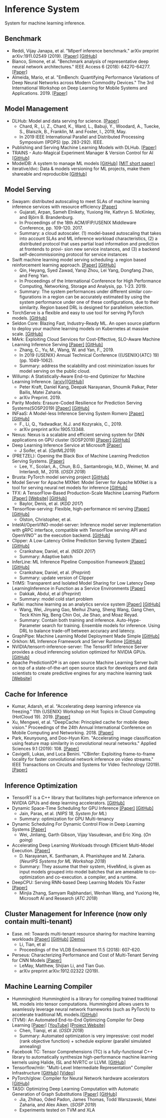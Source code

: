 # Inference System

System for machine learning inference.

## Benchmark
- Reddi, Vijay Janapa, et al. "Mlperf inference benchmark." arXiv preprint arXiv:1911.02549 (2019). [[Paper]](https://arxiv.org/pdf/1911.02549.pdf) [[GitHub]](https://github.com/mlperf/inference)
- Bianco, Simone, et al. "Benchmark analysis of representative deep neural network architectures." IEEE Access 6 (2018): 64270-64277. [[Paper]](https://arxiv.org/abs/1810.00736)
- Almeida, Mario, et al. "EmBench: Quantifying Performance Variations of Deep Neural Networks across Modern Commodity Devices." The 3rd International Workshop on Deep Learning for Mobile Systems and Applications. 2019. [[Paper]](https://arxiv.org/pdf/1905.07346.pdf)

## Model Management

- DLHub: Model and data serving for science.  [[Paper]](https://arxiv.org/pdf/1811.11213.pdf)
  - Chard, R., Li, Z., Chard, K., Ward, L., Babuji, Y., Woodard, A., Tuecke, S., Blaiszik, B., Franklin, M. and Foster, I., 2019, May. 
  - In 2019 IEEE International Parallel and Distributed Processing Symposium (IPDPS) (pp. 283-292). IEEE. 
- Publishing and Serving Machine Learning Models with DLHub. [[Paper]](https://dl.acm.org/doi/10.1145/3332186.3332246)
- TRAINS - Auto-Magical Experiment Manager & Version Control for AI [[GitHub]](https://github.com/allegroai/trains)
- ModelDB: A system to manage ML models [[GitHub]](https://github.com/mitdbg/modeldb) [[MIT short paper]](https://mitdbg.github.io/modeldb/papers/hilda_modeldb.pdf)
- iterative/dvc: Data & models versioning for ML projects, make them shareable and reproducible [[GitHub]](https://github.com/iterative/dvc)

## Model Serving
- Swayam: distributed autoscaling to meet SLAs of machine learning inference services with resource efficiency [[Paper]](https://www.microsoft.com/en-us/research/uploads/prod/2018/01/2017.Middleware.Swayam.TailLatencyInAzureML.pdf)
  - Gujarati, Arpan, Sameh Elnikety, Yuxiong He, Kathryn S. McKinley, and Björn B. Brandenburg.
  - In Proceedings of the 18th ACM/IFIP/USENIX Middleware Conference, pp. 109-120. 2017.
  - Summary: a cloud autoscaler. (1) model-based autoscaling that takes into account SLAs and ML inference workload characteristics, (2) a distributed protocol that uses partial load information and prediction at frontends to provi- sion new service instances, and (3) a backend self-decommissioning protocol for service instances
- Swift machine learning model serving scheduling: a region based reinforcement learning approach. [[Paper]](https://dl.acm.org/doi/10.1145/3295500.3356164) [[GitHub]](https://github.com/SC-RRL/RRL)
  - Qin, Heyang, Syed Zawad, Yanqi Zhou, Lei Yang, Dongfang Zhao, and Feng Yan.
  - In Proceedings of the International Conference for High Performance Computing, Networking, Storage and Analysis, pp. 1-23. 2019.
  - Summary: The system performances under different similar con- figurations in a region can be accurately estimated by using the system performance under one of these configurations, due to their similarity. Region based DRL is designed for parallelism selection.
- TorchServe is a flexible and easy to use tool for serving PyTorch models. [[GitHub]](https://github.com/pytorch/serve)
- Seldon Core: Blazing Fast, Industry-Ready ML. An open source platform to deploy your machine learning models on Kubernetes at massive scale. [[GitHub]](https://github.com/SeldonIO/seldon-core)
- MArk: Exploiting Cloud Services for Cost-Effective, SLO-Aware Machine Learning Inference Serving [[Paper]](https://www.usenix.org/system/files/atc19-zhang-chengliang.pdf) [[GitHub]](https://github.com/marcoszh/MArk-Project)
  - Zhang, C., Yu, M., Wang, W. and Yan, F., 2019. 
  - In 2019 {USENIX} Annual Technical Conference ({USENIX}{ATC} 19) (pp. 1049-1062).
  - Summary: address the scalability and cost minimization issues for model serving on the public cloud.
- Willump: A Statistically-Aware End-to-end Optimizer for Machine Learning Inference. [[arxiv]](https://arxiv.org/pdf/1906.01974.pdf)[[GitHub]](https://github.com/stanford-futuredata/Willump)
  - Peter Kraft, Daniel Kang, Deepak Narayanan, Shoumik Palkar, Peter Bailis, Matei Zaharia.
  - arXiv Preprint. 2019.
- Parity Models: Erasure-Coded Resilience for Prediction Serving Systems(SOSP2019) [[Paper]](http://www.cs.cmu.edu/~rvinayak/papers/sosp2019parity-models.pdf) [[GitHub]](https://github.com/Thesys-lab/parity-models)
- INFaaS: A Model-less Inference Serving System Romero [[Paper]](https://arxiv.org/abs/1905.13348) [[GitHub]](https://github.com/stanford-mast/INFaaS)
  - F., Li, Q., Yadwadkar, N.J. and Kozyrakis, C., 2019.
  - arXiv preprint arXiv:1905.13348.
- Nexus: Nexus is a scalable and efficient serving system for DNN applications on GPU cluster (SOSP2019) [[Paper]](https://pdfs.semanticscholar.org/0c0f/353dbac84311ea4f1485d4a8ac0b0459be8c.pdf) [[GitHub]](https://github.com/uwsampl/nexus)
- Deep Learning Inference Service at Microsoft [[Paper]](https://www.usenix.org/system/files/opml19papers-soifer.pdf)
  - J Soifer, et al. (*OptML2019*)
- {PRETZEL}: Opening the Black Box of Machine Learning Prediction Serving Systems. [[Paper]](https://www.usenix.org/system/files/osdi18-lee.pdf)
  - Lee, Y., Scolari, A., Chun, B.G., Santambrogio, M.D., Weimer, M. and Interlandi, M., 2018. (*OSDI 2018*)
- Brusta: PyTorch model serving project [[GitHub]](https://github.com/hyoungseok/brusta)
- Model Server for Apache MXNet: Model Server for Apache MXNet is a tool for serving neural net models for inference [[GitHub]](https://github.com/awslabs/mxnet-model-server)
- TFX: A TensorFlow-Based Production-Scale Machine Learning Platform [[Paper]](http://stevenwhang.com/tfx_paper.pdf) [[Website]](https://www.tensorflow.org/tfx) [[GitHub]](https://github.com/tensorflow/tfx)
  - Baylor, Denis, et al. (*KDD 2017*)
- Tensorflow-serving: Flexible, high-performance ml serving [[Paper]](https://arxiv.org/pdf/1712.06139) [[GitHub]](https://github.com/tensorflow/serving)
  - Olston, Christopher, et al.
- IntelAI/OpenVINO-model-server: Inference model server implementation with gRPC interface, compatible with TensorFlow serving API and OpenVINO™ as the execution backend. [[GitHub]](https://github.com/IntelAI/OpenVINO-model-server)
- Clipper: A Low-Latency Online Prediction Serving System [[Paper]](https://www.usenix.org/system/files/conference/nsdi17/nsdi17-crankshaw.pdf)
[[GitHub]](https://github.com/ucbrise/clipper)
  - Crankshaw, Daniel, et al. (*NSDI 2017*)
  - Summary: Adaptive batch 
- InferLine: ML Inference Pipeline Composition Framework [[Paper]](https://arxiv.org/pdf/1812.01776.pdf) [[GitHub]](https://github.com/simon-mo/inferline-models)
  - Crankshaw, Daniel, et al. (*Preprint*)
  - Summary: update version of Clipper
- TrIMS: Transparent and Isolated Model Sharing for Low Latency Deep LearningInference in Function as a Service Environments [[Paper]](https://arxiv.org/pdf/1811.09732.pdf)
  - Dakkak, Abdul, et al (*Preprint*)
  - Summary: model cold start problem
- Rafiki: machine learning as an analytics service system [[Paper]](http://www.vldb.org/pvldb/vol12/p128-wang.pdf) [[GitHub]](https://github.com/nginyc/rafiki)
  - Wang, Wei, Jinyang Gao, Meihui Zhang, Sheng Wang, Gang Chen, Teck Khim Ng, Beng Chin Ooi, Jie Shao, and Moaz Reyad.
  - Summary: Contain both training and inference. Auto-Hype-Parameter search for training. Ensemble models for inference. Using DRL to balance trade-off between accuracy and latency.
- GraphPipe: Machine Learning Model Deployment Made Simple [[GitHub]](https://github.com/oracle/graphpipe)
- Orkhon: ML Inference Framework and Server Runtime [[GitHub]](https://github.com/vertexclique/orkhon)
- NVIDIA/tensorrt-inference-server: The TensorRT Inference Server provides a cloud inferencing solution optimized for NVIDIA GPUs. [[GitHub]](https://github.com/NVIDIA/tensorrt-inference-server)
- Apache PredictionIO® is an open source Machine Learning Server built on top of a state-of-the-art open source stack for developers and data scientists to create predictive engines for any machine learning task [[Website]](http://predictionio.apache.org/)

## Cache for Inference

- Kumar, Adarsh, et al. "Accelerating deep learning inference via freezing." 11th {USENIX} Workshop on Hot Topics in Cloud Computing (HotCloud 19). 2019. [[Paper]](http://shivaram.org/publications/freeze-hotcloud19.pdf)
- Xu, Mengwei, et al. "DeepCache: Principled cache for mobile deep vision." Proceedings of the 24th Annual International Conference on Mobile Computing and Networking. 2018. [[Paper]](https://arxiv.org/pdf/1712.01670.pdf)
- Park, Keunyoung, and Doo-Hyun Kim. "Accelerating image classification using feature map similarity in convolutional neural networks." Applied Sciences 9.1 (2019): 108. [[Paper]](https://www.mdpi.com/2076-3417/9/1/108/htm)
- Cavigelli, Lukas, and Luca Benini. "CBinfer: Exploiting frame-to-frame locality for faster convolutional network inference on video streams." IEEE Transactions on Circuits and Systems for Video Technology (2019). [[Paper]](https://arxiv.org/pdf/1808.05488)

## Inference Optimization

- TensorRT is a C++ library that facilitates high performance inference on NVIDIA GPUs and deep learning accelerators. [[GitHub]](https://github.com/NVIDIA/TensorRT)
- Dynamic Space-Time Scheduling for GPU Inference [[Paper]](http://learningsys.org/nips18/assets/papers/102CameraReadySubmissionGPU_Virtualization%20(8).pdf) [[GitHub]](https://github.com/ucbrise/caravel)
  - Jain, Paras, et al. (*NIPS 18, System for ML*)
  - Summary: optimization for GPU Multi-tenancy
- Dynamic Scheduling For Dynamic Control Flow in Deep Learning Systems [[Paper]](http://www.cs.cmu.edu/~jinlianw/papers/dynamic_scheduling_nips18_sysml.pdf)
  - Wei, Jinliang, Garth Gibson, Vijay Vasudevan, and Eric Xing. (*On going*)
- Accelerating Deep Learning Workloads through Efficient Multi-Model Execution. [[Paper]](https://cs.stanford.edu/~matei/papers/2018/mlsys_hivemind.pdf)
  - D. Narayanan, K. Santhanam, A. Phanishayee and M. Zaharia. (*NeurIPS Systems for ML Workshop 2018*)
  - Summary: They assume that their system, HiveMind, is given as input models grouped into model batches that are amenable to co-optimization and co-execution. a compiler, and a runtime.
- DeepCPU: Serving RNN-based Deep Learning Models 10x Faster [[Paper]](https://www.usenix.org/system/files/conference/atc18/atc18-zhang-minjia.pdf)
  - Minjia Zhang, Samyam Rajbhandari, Wenhan Wang, and Yuxiong He, Microsoft AI and Research (*ATC 2018*)

## Cluster Management for Inference (now only contain multi-tenant)

- Ease. ml: Towards multi-tenant resource sharing for machine learning workloads [[Paper]](http://www.vldb.org/pvldb/vol11/p607-li.pdf) [[GitHub]](https://github.com/DS3Lab/easeml) [[Demo]](http://www.vldb.org/pvldb/vol11/p2054-karlas.pdf)
  - Li, Tian, et al
  - Proceedings of the VLDB Endowment 11.5 (2018): 607-620.
- Perseus: Characterizing Performance and Cost of Multi-Tenant Serving for CNN Models [[Paper]](https://arxiv.org/pdf/1912.02322.pdf)
  - LeMay, Matthew, Shijian Li, and Tian Guo. 
  - arXiv preprint arXiv:1912.02322 (2019).
  
## Machine Learning Compiler
- Hummingbird: Hummingbird is a library for compiling trained traditional ML models into tensor computations. Hummingbird allows users to seamlessly leverage neural network frameworks (such as PyTorch) to accelerate traditional ML models.[[GitHub]](https://github.com/microsoft/hummingbird)
- {TVM}: An Automated End-to-End Optimizing Compiler for Deep Learning [[Paper]](https://www.usenix.org/system/files/osdi18-chen.pdf) [[YouTube]](https://www.youtube.com/watch?v=I1APhlSjVjs) [[Project Website]](https://tvm.ai/)
  - Chen, Tianqi, et al. (*OSDI 2018*)
  - Summary: Automated optimization is very impressive: cost model (rank objective function) + schedule explorer (parallel simulated annealing)
- Facebook TC: Tensor Comprehensions (TC) is a fully-functional C++ library to automatically synthesize high-performance machine learning kernels using Halide, ISL and NVRTC or LLVM. [[GitHub]](https://github.com/facebookresearch/TensorComprehensions)
- Tensorflow/mlir: "Multi-Level Intermediate Representation" Compiler Infrastructure [[GitHub]](https://github.com/tensorflow/mlir) [[Video]](https://www.youtube.com/watch?v=qzljG6DKgic)
- PyTorch/glow: Compiler for Neural Network hardware accelerators [[GitHub]](https://github.com/pytorch/glow)
- TASO: Optimizing Deep Learning Computation with Automatic Generation of Graph Substitutions [[Paper]](https://cs.stanford.edu/~matei/papers/2019/sosp_taso.pdf) [[GitHub]](https://github.com/jiazhihao/TASO)
  - Jia, Zhihao, Oded Padon, James Thomas, Todd Warszawski, Matei Zaharia, and Alex Aiken. (*SOSP 2019*)
  - Experiments tested on TVM and XLA
